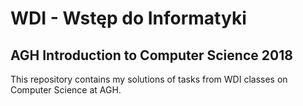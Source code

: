# WDI - Wstęp do Informatyki 
## AGH Introduction to Computer Science 2018

This repository contains my solutions of tasks from WDI classes on Computer Science at AGH.